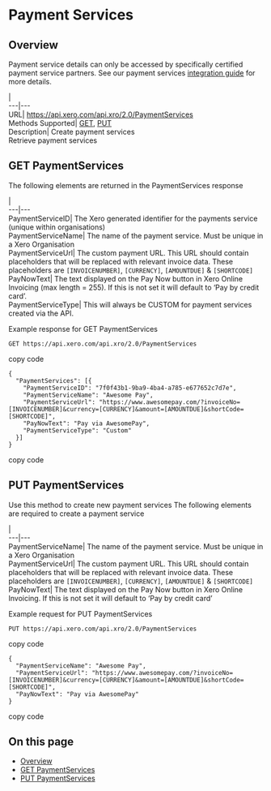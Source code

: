 # Payment Services

## Overview

[](/documentation/api/accounting/paymentservices#overview)

Payment service details can only be accessed by specifically certified payment service partners. See our payment services [integration guide](/documentation/guides/how-to-guides/payment-services-integration-with-xero) for more details.

|   
---|---  
URL| <https://api.xero.com/api.xro/2.0/PaymentServices>  
Methods Supported| [GET](/documentation/api/accounting/paymentservices#get-paymentservices), [PUT](/documentation/api/accounting/paymentservices#put-paymentservices)  
Description| Create payment services   
Retrieve payment services  
  
## GET PaymentServices

[](/documentation/api/accounting/paymentservices#get-paymentservices)

The following elements are returned in the PaymentServices response

|   
---|---  
PaymentServiceID| The Xero generated identifier for the payments service (unique within organisations)  
PaymentServiceName| The name of the payment service. Must be unique in a Xero Organisation  
PaymentServiceUrl| The custom payment URL. This URL should contain placeholders that will be replaced with relevant invoice data. These placeholders are `[INVOICENUMBER]`, `[CURRENCY]`, `[AMOUNTDUE]` & `[SHORTCODE]`  
PayNowText| The text displayed on the Pay Now button in Xero Online Invoicing (max length = 255). If this is not set it will default to ‘Pay by credit card’.  
PaymentServiceType| This will always be CUSTOM for payment services created via the API.  
  
Example response for GET PaymentServices
    
    
    GET https://api.xero.com/api.xro/2.0/PaymentServices

copy code
    
    
    {
      "PaymentServices": [{
        "PaymentServiceID": "7f0f43b1-9ba9-4ba4-a785-e677652c7d7e",
        "PaymentServiceName": "Awesome Pay",
        "PaymentServiceUrl": "https://www.awesomepay.com/?invoiceNo=[INVOICENUMBER]&currency=[CURRENCY]&amount=[AMOUNTDUE]&shortCode=[SHORTCODE]",
        "PayNowText": "Pay via AwesomePay",
        "PaymentServiceType": "Custom"
      }]
    }
    
    

copy code

## PUT PaymentServices

[](/documentation/api/accounting/paymentservices#put-paymentservices)

Use this method to create new payment services The following elements are required to create a payment service

|   
---|---  
PaymentServiceName| The name of the payment service. Must be unique in a Xero Organisation  
PaymentServiceUrl| The custom payment URL. This URL should contain placeholders that will be replaced with relevant invoice data. These placeholders are `[INVOICENUMBER]`, `[CURRENCY]`, `[AMOUNTDUE]` & `[SHORTCODE]`  
PayNowText| The text displayed on the Pay Now button in Xero Online Invoicing. If this is not set it will default to ‘Pay by credit card’  
  
Example request for PUT PaymentServices
    
    
    PUT https://api.xero.com/api.xro/2.0/PaymentServices

copy code
    
    
    {
      "PaymentServiceName": "Awesome Pay",
      "PaymentServiceUrl": "https://www.awesomepay.com/?invoiceNo=[INVOICENUMBER]&currency=[CURRENCY]&amount=[AMOUNTDUE]&shortCode=[SHORTCODE]",
      "PayNowText": "Pay via AwesomePay"
    }
    
    

copy code

## On this page

  * [Overview](/documentation/api/accounting/paymentservices/#overview)
  * [GET PaymentServices](/documentation/api/accounting/paymentservices/#get-paymentservices)
  * [PUT PaymentServices](/documentation/api/accounting/paymentservices/#put-paymentservices)


